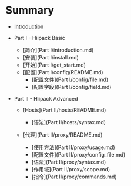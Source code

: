 # Summary

* [Introduction](README.md)
* Part I - Hiipack Basic
  * [简介](Part I/introduction.md)
  * [安装](Part I/install.md)
  * [开始](Part I/get_start.md)
  * [配置](Part I/config/README.md)
    * [配置文件](Part I/config/file.md)
    * [配置字段](Part I/config/field.md)


* Part II - Hiipack Advanced
  * [Hosts](Part II/hosts/README.md)
    * [语法](Part II/hosts/syntax.md)

  * [代理](Part II/proxy/README.md)
    * [使用方法](Part II/proxy/usage.md)
    * [配置文件](Part II/proxy/config_file.md)
    * [语法](Part II/proxy/syntax.md)
    * [作用域](Part II/proxy/scope.md)
    * [指令](Part II/proxy/commands.md)



